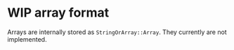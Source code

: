# WIP array format
Arrays are internally stored as `StringOrArray::Array`. They currently are not implemented. 